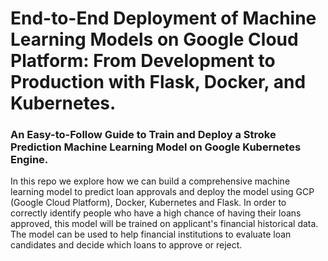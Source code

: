 # End-to-End Deployment of Machine Learning Models on Google Cloud Platform: From Development to Production with Flask, Docker, and Kubernetes.

### An Easy-to-Follow Guide to Train and Deploy a Stroke Prediction Machine Learning Model on Google Kubernetes Engine.

In this repo we explore how we can build a comprehensive machine learning model to predict loan approvals and deploy the model using GCP (Google Cloud Platform), Docker, Kubernetes and Flask. In order to correctly identify people who have a high chance of having their loans approved, this model will be trained on applicant's financial historical data. The model can be used to help financial institutions to evaluate loan candidates and decide which loans to approve or reject. 
